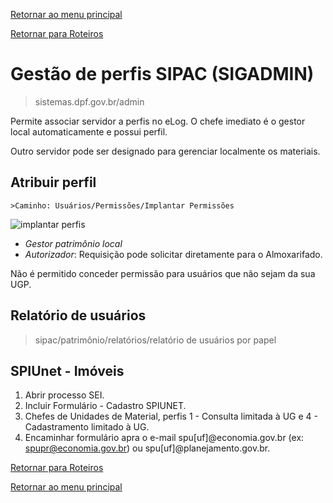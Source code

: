 [Retornar ao menu principal](https://github.com/Mateus-cpa/manual-material/blob/main/README.md)

[Retornar para Roteiros](https://github.com/Mateus-cpa/manual-material/blob/main/roteiros.md)
# Gestão de perfis SIPAC (SIGADMIN)
> sistemas.dpf.gov.br/admin

Permite associar servidor a perfis no eLog.
O chefe imediato é o gestor local automaticamente e possui perfil.

Outro servidor pode ser designado para gerenciar localmente os materiais.
## Atribuir perfil
    >Caminho: Usuários/Permissões/Implantar Permissões

![implantar perfis](https://github.com/Mateus-cpa/manual-material/blob/main/img/Gest%C3%A3o%20de%20perfis.PNG)

- *Gestor patrimônio local* 
- *Autorizador*: Requisição pode solicitar diretamente para o Almoxarifado.

Não é permitido conceder permissão para usuários que não sejam da sua UGP.

## Relatório de usuários
> sipac/patrimônio/relatórios/relatório de usuários por papel


## SPIUnet - Imóveis
1. Abrir processo SEI.
2. Incluir Formulário - Cadastro SPIUNET.
3. Chefes de Unidades de Material, perfis 1 - Consulta limitada à UG e 4 - Cadastramento limitado à UG.
4. Encaminhar formulário apra o e-mail spu[uf]@economia.gov.br (ex: spupr@economia.gov.br) ou spu[uf]@planejamento.gov.br.

[Retornar para Roteiros](https://github.com/Mateus-cpa/manual-material/blob/main/roteiros.md)

[Retornar ao menu principal](https://github.com/Mateus-cpa/manual-material/blob/main/README.md)